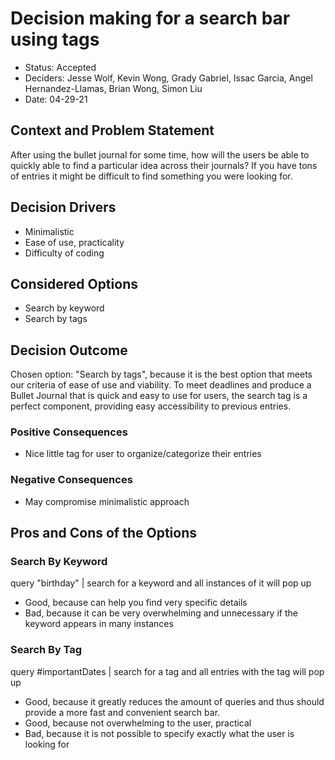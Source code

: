 # Decision making for a search bar using tags

* Status: Accepted
* Deciders: Jesse Wolf, Kevin Wong, Grady Gabriel, Issac Garcia, Angel Hernandez-Llamas, Brian Wong, Simon Liu
* Date: 04-29-21

## Context and Problem Statement

After using the bullet journal for some time, how will the users be able to quickly able to find a particular idea across their journals? If you have tons of entries it might be difficult to find something you were looking for.

## Decision Drivers 

* Minimalistic
* Ease of use, practicality 
* Difficulty of coding

## Considered Options

* Search by keyword
* Search by tags

## Decision Outcome

Chosen option: "Search by tags", because it is the best option that meets our criteria of ease of use and viability. To meet deadlines and produce a Bullet Journal that is quick and easy to use for users, the search tag is a perfect component, providing easy accessibility to previous entries. 

### Positive Consequences 

* Nice little tag for user to organize/categorize their entries 

### Negative Consequences

* May compromise minimalistic approach 

## Pros and Cons of the Options

### Search By Keyword
query "birthday" | search for a keyword and all instances of it will pop up

* Good, because can help you find very specific details
* Bad, because it can be very overwhelming and unnecessary if the keyword appears in many instances


### Search By Tag

query #importantDates | search for a tag and all entries with the tag will pop up

* Good, because it greatly reduces the amount of queries and thus should provide a more fast and convenient search bar.
* Good, because not overwhelming to the user, practical
* Bad, because it is not possible to specify exactly what the user is looking for


